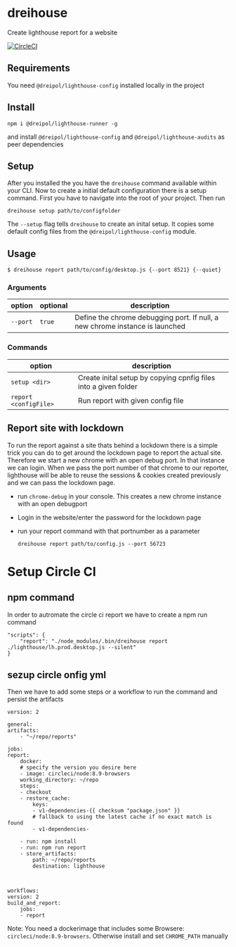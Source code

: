 # dreihouse
Create lighthouse report for a website

[![CircleCI](https://circleci.com/gh/dreipol/lighthouse-runner/tree/master.svg?style=svg&circle-token=4738b5c5cde8e66a056114378acb9e3732146a35)](https://circleci.com/gh/dreipol/lighthouse-runner/tree/master)

## Requirements
You need `@dreipol/lighthouse-config` installed locally in the project

## Install

    npm i @dreipol/lighthouse-runner -g

and install `@dreipol/lighthouse-config` and `@dreipol/lighthouse-audits` as peer dependencies

## Setup
After you installed the you have the `dreihouse` command available within your CLI. Now to create a initial default configuration there is a setup command.
First you have to navigate into the root of your project.
Then run

    dreihouse setup path/to/configfolder

The `--setup` flag tells `dreihouse` to create an inital setup. It copies some default config files from the `@dreipol/lighthouse-config` module.

## Usage

    $ dreihouse report path/to/config/desktop.js {--port 8521} {--quiet}

### Arguments
| option     | optional | description                                                                  |
| ---------- | -------- | ---------------------------------------------------------------------------- |
| `--port`   | `true`   | Define the chrome debugging port. If null, a new chrome instance is launched |

### Commands
| option   | description                                                     |
| -------- | --------------------------------------------------------------- |
| `setup <dir>`  | Create inital setup by copying cpnfig files into a given folder |
| `report <configFile>` | Run report with given config file                               |

## Report site with lockdown
To run the report against a site thats behind a lockdown there is a simple trick
you can do to get around the lockdown page to report the actual site.
Therefore we start a new chrome with an open debug port. In that instance we can login.
When we pass the port number of that chrome to our reporter, lighthouse will be able to reuse
the sessions & cookies created previously and we can pass the lockdown page.

- run `chrome-debug` in your console. This creates a new chrome instance with an open debugport
- Login in the website/enter the password for the lockdown page
- run your report command with that portnumber as a parameter

    `dreihouse report path/to/config.js --port 56723`

# Setup Circle CI
## npm command
In order to autromate the circle ci report we have to create a npm run command

    "scripts": {
        "report": "./node_modules/.bin/dreihouse report ./lighthouse/lh.prod.desktop.js --silent"
    }

## sezup circle onfig yml
Then we have to add some steps or a workflow to run the command and persist the artifacts

    version: 2

    general:
    artifacts:
        - "~/repo/reports"

    jobs:
    report:
        docker:
        # specify the version you desire here
        - image: circleci/node:8.9-browsers
        working_directory: ~/repo
        steps:
        - checkout
        - restore_cache:
            keys:
            - v1-dependencies-{{ checksum "package.json" }}
            # fallback to using the latest cache if no exact match is found
            - v1-dependencies-

        - run: npm install
        - run: npm run report
        - store_artifacts:
            path: ~/repo/reports
            destination: lighthouse



    workflows:
    version: 2
    build_and_report:
        jobs:
        - report

Note: You need a dockerimage that includes some Browsere: `circleci/node:8.9-browsers`.
Otherwise install and set `CHROME_PATH` manually
